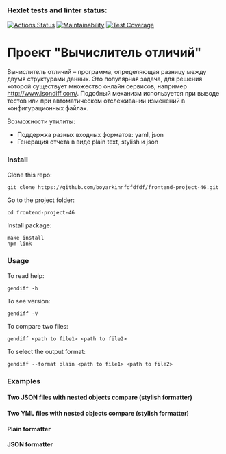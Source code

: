 ### Hexlet tests and linter status:
[![Actions Status](https://github.com/boyarkinnfdfdfdf/frontend-project-46/actions/workflows/hexlet-check.yml/badge.svg)](https://github.com/boyarkinnfdfdfdf/frontend-project-46/actions)
[![Maintainability](https://api.codeclimate.com/v1/badges/ac8d001e50065836838c/maintainability)](https://codeclimate.com/github/boyarkinnfdfdfdf/frontend-project-46/maintainability)
[![Test Coverage](https://api.codeclimate.com/v1/badges/ac8d001e50065836838c/test_coverage)](https://codeclimate.com/github/boyarkinnfdfdfdf/frontend-project-46/test_coverage)


# Проект "Вычислитель отличий"
Вычислитель отличий – программа, определяющая разницу между двумя структурами данных. Это популярная задача, для решения которой существует множество онлайн сервисов, например http://www.jsondiff.com/. Подобный механизм используется при выводе тестов или при автоматическом отслеживании изменений в конфигурационных файлах.

Возможности утилиты:

- Поддержка разных входных форматов: yaml, json
- Генерация отчета в виде plain text, stylish и json

### Install
Clone this repo: 
```
git clone https://github.com/boyarkinnfdfdfdf/frontend-project-46.git
```

Go to the project folder: 
```
cd frontend-project-46
```

Install package: 
```
make install
npm link
```

### Usage
To read help:
```
gendiff -h
```

To see version:
```
gendiff -V
```

To compare two files:
```
gendiff <path to file1> <path to file2>
```

To select the output format:
```
gendiff --format plain <path to file1> <path to file2>
```

### Examples
#### Two JSON files with nested objects compare (stylish formatter)


#### Two YML files with nested objects compare (stylish formatter)


#### Plain formatter


#### JSON formatter

